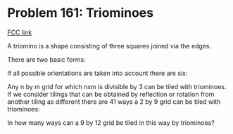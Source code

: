 # Problem 161: Triominoes

[FCC link](https://www.freecodecamp.org/learn/coding-interview-prep/project-euler/problem-161-triominoes)

A triomino is a shape consisting of three squares joined via the edges.

There are two basic forms:

If all possible orientations are taken into account there are six:

Any n by m grid for which nxm is divisible by 3 can be tiled with triominoes. If
we consider tilings that can be obtained by reflection or rotation from another
tiling as different there are 41 ways a 2 by 9 grid can be tiled with
triominoes:

In how many ways can a 9 by 12 grid be tiled in this way by triominoes?
